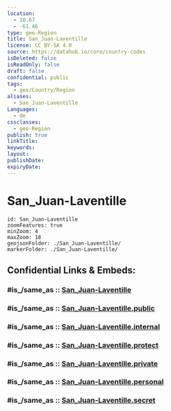 ```yaml
---
location:
  - 10.67
  - -61.46
type: geo-Region
title: San_Juan-Laventille
license: CC BY-SA 4.0
source: https://datahub.io/core/country-codes
isDeleted: false
isReadOnly: false
draft: false
confidential: public
tags:
  - geo/Country/Region
aliases:
  - San_Juan-Laventille
Languages:
  - de
cssclasses:
  - geo-Region
publish: true
linkTitle:
keywords:
layout:
publishDate:
expiryDate:
---
```


# San_Juan-Laventille

```leaflet
id: San_Juan-Laventille
zoomFeatures: true 
minZoom: 4 
maxZoom: 18
geojsonFolder: ./San_Juan-Laventille/
markerFolder: ./San_Juan-Laventille/
```


## Confidential Links & Embeds: 

### #is_/same_as :: [San_Juan-Laventille](/_Standards/Earth/Continent/America~Caribbean/Trinidad_and_Tobago~Islands/Regions~Trinidad-Tobago/San_Juan-Laventille.md) 

### #is_/same_as :: [San_Juan-Laventille.public](/_public/Earth/Continent/America~Caribbean/Trinidad_and_Tobago~Islands/Regions~Trinidad-Tobago/San_Juan-Laventille.public.md) 

### #is_/same_as :: [San_Juan-Laventille.internal](/_internal/Earth/Continent/America~Caribbean/Trinidad_and_Tobago~Islands/Regions~Trinidad-Tobago/San_Juan-Laventille.internal.md) 

### #is_/same_as :: [San_Juan-Laventille.protect](/_protect/Earth/Continent/America~Caribbean/Trinidad_and_Tobago~Islands/Regions~Trinidad-Tobago/San_Juan-Laventille.protect.md) 

### #is_/same_as :: [San_Juan-Laventille.private](/_private/Earth/Continent/America~Caribbean/Trinidad_and_Tobago~Islands/Regions~Trinidad-Tobago/San_Juan-Laventille.private.md) 

### #is_/same_as :: [San_Juan-Laventille.personal](/_personal/Earth/Continent/America~Caribbean/Trinidad_and_Tobago~Islands/Regions~Trinidad-Tobago/San_Juan-Laventille.personal.md) 

### #is_/same_as :: [San_Juan-Laventille.secret](/_secret/Earth/Continent/America~Caribbean/Trinidad_and_Tobago~Islands/Regions~Trinidad-Tobago/San_Juan-Laventille.secret.md)

